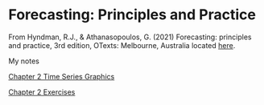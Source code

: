 # Forecasting: Principles and Practice

From Hyndman, R.J., & Athanasopoulos, G. (2021) Forecasting: principles and practice, 3rd edition, OTexts: Melbourne, Australia located [here](https://otexts.com/fpp3/index.html).

My notes

[Chapter 2 Time Series Graphics](docs/Chapter2.md)

[Chapter 2 Exercises](exercises/Ch2Exercises.md)